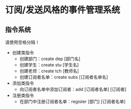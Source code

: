 # 订阅/发送风格的事件管理系统

## 指令系统

请使用空格分隔！

* 创建类指令
  * 创建部门：create dep [部门名]
  * 创建学生：create stu [学生名]
  * 创建老师：create tch [教师名]
  * 创建订阅者名单：create subs [订阅者名单名]
* 添加类指令
  * 向订阅者名单中添加订阅者：add [订阅者名单] [订阅者] 
* 注册类指令
  * 在部门中注册订阅者名单：register [部门] [订阅者名单]

​				